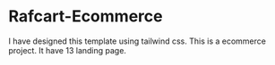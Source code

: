 # Rafcart-Ecommerce
I have designed this template using tailwind css. This is a ecommerce project. It have 13 landing page.
